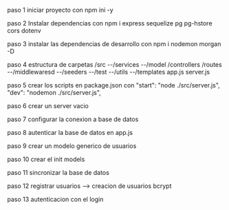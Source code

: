 paso 1
iniciar proyecto con npm ini -y

paso 2 
Instalar dependencias  con npm i express sequelize pg pg-hstore cors dotenv

paso 3 
instalar las dependencias de desarrollo con npm i nodemon morgan -D

paso 4
estructura de carpetas
  /src
  --/services
  --/model
  /controllers
  /routes
  --/middlewaresd
  --/seeders
  --/test
  --/utils
  --/templates
    app.js
    server.js

paso 5 crear los scripts en package.json con
  "start": "node ./src/server.js",
  "dev": "nodemon ./src/server.js",

paso 6 
crear un server vacio

paso 7
configurar la conexion a base de datos

paso 8
autenticar la base de datos en app.js

paso 9 crear un modelo generico de usuarios

paso 10
crear el init models

paso 11
sincronizar la base de datos

paso 12
registrar usuarios --> creacion de usuarios
bcrypt 

paso 13
autenticacion con el login
